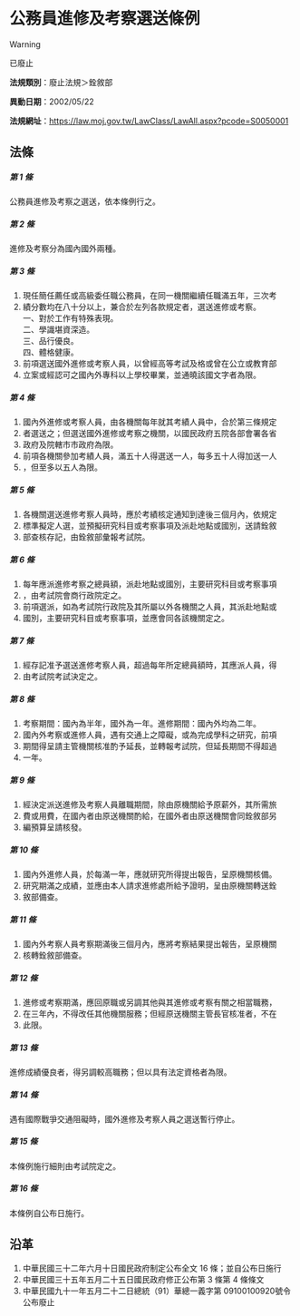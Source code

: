 # 公務員進修及考察選送條例


> [!WARNING]
> 已廢止


**法規類別**：廢止法規＞銓敘部

**異動日期**：2002/05/22  

**法規網址**：https://law.moj.gov.tw/LawClass/LawAll.aspx?pcode=S0050001



## 法條
##### 第 1 條
公務員進修及考察之選送，依本條例行之。

##### 第 2 條
進修及考察分為國內國外兩種。

##### 第 3 條
1. 現任簡任薦任或高級委任職公務員，在同一機關繼續任職滿五年，三次考
1. 績分數均在八十分以上，兼合於左列各款規定者，選送進修或考察。  
一、對於工作有特殊表現。  
二、學識堪資深造。  
三、品行優良。  
四、體格健康。
1. 前項選送國外進修或考察人員，以曾經高等考試及格或曾在公立或教育部
1. 立案或經認可之國內外專科以上學校畢業，並通曉該國文字者為限。

##### 第 4 條
1. 國內外進修或考察人員，由各機關每年就其考績人員中，合於第三條規定
1. 者選送之；但選送國外進修或考察之機關，以國民政府五院各部會署各省
1. 政府及院轄市市政府為限。
1. 前項各機關參加考績人員，滿五十人得選送一人，每多五十人得加送一人
1. ，但至多以五人為限。

##### 第 5 條
1. 各機關選送進修考察人員時，應於考績核定通知到達後三個月內，依規定
1. 標準擬定人選，並預擬研究科目或考察事項及派赴地點或國別，送請銓敘
1. 部查核存記，由銓敘部彙報考試院。

##### 第 6 條
1. 每年應派進修考察之總員額，派赴地點或國別，主要研究科目或考察事項
1. ，由考試院會商行政院定之。
1. 前項選派，如為考試院行政院及其所屬以外各機關之人員，其派赴地點或
1. 國別，主要研究科目或考察事項，並應會同各該機關定之。

##### 第 7 條
1. 經存記准予選送進修考察人員，超過每年所定總員額時，其應派人員，得
1. 由考試院考試決定之。

##### 第 8 條
1. 考察期間：國內為半年，國外為一年。進修期間：國內外均為二年。
1. 國內外考察或進修人員，遇有交通上之障礙，或為完成學科之研究，前項
1. 期間得呈請主管機關核准酌予延長，並轉報考試院，但延長期間不得超過
1. 一年。

##### 第 9 條
1. 經決定派送進修及考察人員離職期間，除由原機關給予原薪外，其所需旅
1. 費或用費，在國內者由原送機關酌給，在國外者由原送機關會同銓敘部另
1. 編預算呈請核發。

##### 第 10 條
1. 國內外進修人員，於每滿一年，應就研究所得提出報告，呈原機關核備。
1. 研究期滿之成績，並應由本人請求進修處所給予證明，呈由原機關轉送銓
1. 敘部備查。

##### 第 11 條
1. 國內外考察人員考察期滿後三個月內，應將考察結果提出報告，呈原機關
1. 核轉銓敘部備查。

##### 第 12 條
1. 進修或考察期滿，應回原職或另調其他與其進修或考察有關之相當職務，
1. 在三年內，不得改任其他機關服務；但經原送機關主管長官核准者，不在
1. 此限。

##### 第 13 條
進修成績優良者，得另調較高職務；但以具有法定資格者為限。

##### 第 14 條
遇有國際戰爭交通阻礙時，國外進修及考察人員之選送暫行停止。

##### 第 15 條
本條例施行細則由考試院定之。

##### 第 16 條
本條例自公布日施行。

## 沿革
1. 中華民國三十二年六月十日國民政府制定公布全文 16 條；並自公布日施行
1. 中華民國三十五年五月二十五日國民政府修正公布第 3  條第 4  條條文
1. 中華民國九十一年五月二十二日總統（91）華總一義字第 09100100920號令公布廢止
